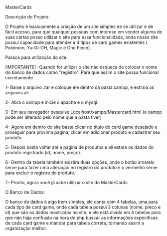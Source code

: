 MasterCards


Descrição do Projeto:


O Projeto é basicamente a criação de um site simples de se utilizar e de fácil acesso, para que qualquer pessoas com interese em vender alguma de suas cartas posso utilizar o site para essa funcionalidade, onde nosso site possui capacidade para atender a 4 tipos de card games existentes ( Pokémon, Yu-Gi-OH, Magic e One Piece).



Passos para utilização do site:


!IMPORTANTE!- Quando for utilizar o site não esqueça de colocar o nome do banco de dados como "registro". Para que assim o site  possa funcionar corretamente. 


1- Baixe o arquivo .rar e coloque ele dentro da pasta xampp, e extraia os arquivos ali.


2- Abra o xampp e inicie o apache e o mysql.


3- Em seu navegador pesquise Localhost/xampp/Mastercard.html (o xampp pode ser alterado pelo nome que a pasta tiver)


4- Agora em dentro do site basta clicar no título do card game desejado e proseguir para proxima pagina, clicar em adicionar produto e cadastrar seu produto.


5- Depois basta voltar até a pagina de produtos e ali estara os dados do produto registrado (id, nome, preço).


6- Dentro da tabela também existira duas opções, onde o botão amarelo serve para fazer uma alteração no registro do produto e o vermelho serve para excluir o registro do produto.


7- Pronto, agora você já sabe utilizar o site do MasterCards.


O Banco de Dados:


O banco de dados é algo bem simples, ele conta com 4 tabelas, uma para cada tipo de card game, onde cada tabela possui 3 colunas (nome, preco e id) que são os dados mostrados no site, e ele está divido em 4 tabelas para que não haja confusão na hora do php buscar as informações expecificas de cada card game e mandar para tabela correta, tornando assim a organização melhor.
